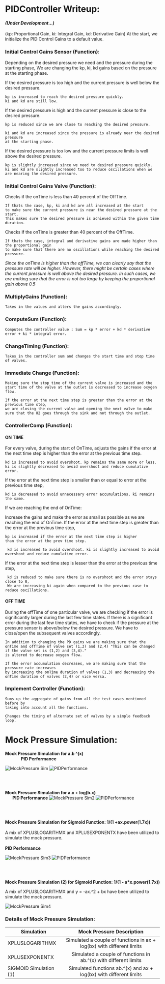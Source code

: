 # **PIDController Writeup**:

#### *(Under Development...)* 

(kp: Proportional Gain, ki: Integral Gain, kd: Derivative Gain) At the start, we initialize the PID Control Gains to a default value.

### Initial Control Gains Sensor (Function):

Depending on the desired pressure we need and the pressure during the starting phase, 
We are changing the kp, ki, kd gains based on the pressure at the starting phase.
	
If the desired pressure is too high and the current pressure is well below the desired pressure.
			
    kp is increased to reach the desired pressure quickly.
    ki and kd are still low.

If the desired pressure is high and the current pressure is close to the desired pressure.
			
    kp is reduced since we are close to reaching the desired pressure.
		
    ki and kd are increased since the pressure is already near the desired pressure
    at the starting phase.

If the desired pressure is too low and the current pressure limits is well above the desired pressure. 
			
    kp is slightly increased since we need to desired pressure quickly.
    ki and kd are slightly increased too to reduce oscillations when we are nearing the desired pressure.
    
### Initial Control Gains Valve (Function):

Checks if the onTime is less than 40 percent of the OffTime.
	
    If thats the case, kp, ki and kd are all increased at the start 
    to make sure the current pressure is near the desired pressure at the start. 
    This makes sure the desired pressure is achieved within the given time duration. 
		
Checks if the onTime is greater than 40 percent of the OffTime. 

    If thats the case, integral and derivative gains are made higher than the proportional gain 
    to make sure that there are no oscillations while reaching the desired pressure. 
			
   *Since the onTime is higher than the offTime, we can clearly say that the pressure rate will be higher.* 
   *However, there might be certain cases where the current pressure is well above the desired pressure.* 
   *In such cases, we are making sure that the error is not too large by keeping the proportional gain above 0.5*

### MultiplyGains (Function):

    Takes in the values and alters the gains accordingly. 

### ComputeSum (Function):

    Computes the controller value : Sum = kp * error + kd * derivative error + ki * integral error.		

### ChangeTiming (Function):

    Takes in the controller sum and changes the start time and stop time of valves. 

### Immediate Change (Function):

    Making sure the stop time of the current valve is increased and the start time of the valve at the outlet is decreased to increase oxygen flow.
		
    If the error at the next time step is greater than the error at the previous time step, 
    we are closing the current valve and opening the next valve to make sure that the O2 goes through the sink and not through the outlet.

### ControllerComp (Function):

#### ON TIME

   For every valve, during the start of OnTime, adjusts the gains if the error at the next time step is higher
   than the error at the previous time step. 

    kd is increased to avoid overshoot. kp remains the same more or less. 
    ki is slightly decreased to avoid overshoot and reduce cumulative error.
			
   If the error at the next time step is smaller than or equal to error at the previous time step, 
    
    kd is decreased to avoid unnecessary error accumulations. ki remains the same.
		
   If we are reaching the end of OnTime:
			
   Increase the gains and make the error as small as possible as 
   we are reaching the end of OnTime.
   If the error at the next time step is greater than the error at the previous time step, 
    
    kp is increased if the error at the next time step is higher 
    than the error at the prev time step.
					
     kd is increased to avoid overshoot. ki is slightly increased to avoid overshoot and reduce cumulative error.
			
   If the error at the next time step is lesser than the error at the previous time step, 
     
     kd is reduced to make sure there is no overshoot and the error stays close to 0,
     We are increasing ki again when compared to the previous case to reduce oscillations.
      
#### OFF TIME
   During the offTime of one particular valve, we are checking if the error is significantly larger during the last few time states.
   If there is a significant error during the last few time states, we have to check if the pressure 
   at the pressure sensor is above/below the desired pressure. 
   We have to close/open the subsequent valves accordingly.
				
    In addition to changing the PD gains we are making sure that the 
    onTime and offTime of valve set (1,3) and (2,4) "This can be changed if the valve set is (1,2) and (3,4)." 
    is altered to decrease oxygen flow. 
			
    If the error accumulation decreases, we are making sure that the pressure rate increases 
    by increasing the onTime duration of valves (1,3) and decreasing the 
    onTime duration of valves (2,4) or vice versa.
### Implement Controller (Function):

    Sums up the aggregate of gains from all the test cases mentioned before by 
    taking into account all the functions. 

    Changes the timing of alternate set of valves by a simple feedback loop. 


# Mock Pressure Simulation:

   **Mock Pressure Simulation for a.b ^(x)**&nbsp;&nbsp; &nbsp;&nbsp;&nbsp;&nbsp;&nbsp;&nbsp;&nbsp;&nbsp;&nbsp;&nbsp;&nbsp;&nbsp;&nbsp;&nbsp;&nbsp;&nbsp;&nbsp;&nbsp;&nbsp;&nbsp;&nbsp;&nbsp;&nbsp;&nbsp;&nbsp;&nbsp;&nbsp;&nbsp;&nbsp;&nbsp;&nbsp;&nbsp;&nbsp;&nbsp;&nbsp;&nbsp;&nbsp;&nbsp;&nbsp;&nbsp;&nbsp;&nbsp;&nbsp;
   &nbsp;&nbsp;&nbsp;&nbsp;&nbsp;&nbsp;&nbsp;&nbsp;&nbsp;&nbsp;&nbsp;&nbsp;&nbsp;**PID Performance**
   
   ![MockPressure Sim](https://github.com/PubInv/Ox/blob/Pranav/firmware/lib/PIDController/image1.jpg) ![PIDPerformance](
https://github.com/PubInv/Ox/blob/Pranav/firmware/lib/PIDController/XPLUSEXPONENTX.png)
   
   
   <br/>
   <br/>
   
   **Mock Pressure Simulation for a.x + log(b.x)**&nbsp;&nbsp; &nbsp;&nbsp;&nbsp;&nbsp;&nbsp;&nbsp;&nbsp;&nbsp;&nbsp;&nbsp;&nbsp;&nbsp;&nbsp;&nbsp;&nbsp;&nbsp;&nbsp;&nbsp;&nbsp;&nbsp;&nbsp;&nbsp;&nbsp;&nbsp;&nbsp;&nbsp;&nbsp;&nbsp;&nbsp;&nbsp;&nbsp;&nbsp;&nbsp;&nbsp;&nbsp;&nbsp;&nbsp;&nbsp;&nbsp;&nbsp;
   &nbsp;&nbsp;&nbsp;&nbsp;&nbsp;&nbsp;**PID Performance**
   ![MockPressure Sim2](https://github.com/PubInv/Ox/blob/Pranav/firmware/lib/PIDController/image2.jpg) ![PIDPerformance](https://github.com/PubInv/Ox/blob/Pranav/firmware/lib/PIDController/XPLUSLOGARITHMX.png)

<br/>
<br/>

   **Mock Pressure Simulation for Sigmoid Function: 1/(1 +ax.power(1.7x))**
   <br/>
   <br/>
   A mix of XPLUSLOGARITHMX and XPLUSEXPONENTX have been utilized to simulate the mock pressure.
   &nbsp;&nbsp; &nbsp;&nbsp;&nbsp;&nbsp;&nbsp;&nbsp;&nbsp;&nbsp;&nbsp;&nbsp;&nbsp;&nbsp;&nbsp;&nbsp;&nbsp;&nbsp;&nbsp;&nbsp;&nbsp;&nbsp;&nbsp;&nbsp;&nbsp;&nbsp;&nbsp;&nbsp;&nbsp;&nbsp;&nbsp;&nbsp;&nbsp;&nbsp;&nbsp;&nbsp;&nbsp;&nbsp;&nbsp;&nbsp;&nbsp;&nbsp;<br/>
   <br/> **PID Performance**
   
   ![MockPressure Sim3](https://github.com/PubInv/Ox/blob/Pranav/firmware/lib/PIDController/image4.jpg) ![PIDPerformance](https://github.com/PubInv/Ox/blob/Pranav/firmware/lib/PIDController/SIGMOID.png)
   
   </br>
   </br>
   
   **Mock Pressure Simulation (2) for Sigmoid Function: 1/(1 - a*x.power(1.7x))** 
   
   A mix of XPLUSLOGARITHMX and y = -ax.^2 + bx have been utilized to simulate the mock pressure. 
   
   ![MockPressure Sim4](https://github.com/PubInv/Ox/blob/Pranav/firmware/lib/PIDController/image3.jpg) 
 ### Details of Mock Pressure Simulation:

| Simulation             | Mock Pressure Description                                                    |
| ---------------------- |:----------------------------------------------------------------------------:| 
| XPLUSLOGARITHMX        | Simulated a couple of functions in  ax + log(bx) with different limits       |
| XPLUSEXPONENTX         | Simulated a couple of functions in ab.^(x) with different limits             |
| SIGMOID Simulation (1) | Simulated functions ab.^(x) and ax + log(bx) with different limits           |  

   
